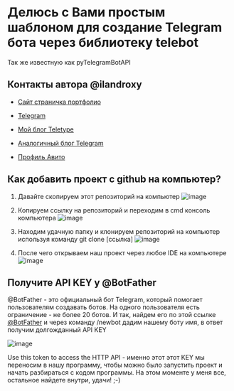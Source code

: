 
<h1>Делюсь с Вами простым шаблоном для создание Telegram бота через библиотеку telebot</h1>
Так же известную как pyTelegramBotAPI


<h2>Контакты автора @ilandroxy</h2>

* [Сайт страничка портфолио](https://ilandroxxy.github.io/)

* [Telegram](http://t.me/ilandroxy)

* [Мой блог Teletype](https://teletype.in/@ilandroxy)

* [Аналогичный блог Telegram]()

* [Профиль Авито](http://www.avito.ru/user/590293c00d3ab79d83e929a6731df164/profile?src=sharing)





<h2>Как добавить проект с github на компьютер?</h2>

1. Давайте скопируем этот репозиторий на компьютер
![image](https://user-images.githubusercontent.com/47958240/205359429-cae1fd11-c1b0-4f33-9f5d-9a9ad16b7335.png)


2. Копируем ссылку на репозиторий и переходим в cmd консоль компьютера
![image](https://user-images.githubusercontent.com/47958240/205359465-cb10fdfc-8139-4cdc-bd1d-d6ceba9cb262.png)


3. Находим удачную папку и клонируем репозиторий на компьютер используя команду git clone [ссылка]
![image](https://user-images.githubusercontent.com/47958240/205359602-2bec1fd4-26f8-43e8-b43f-d28ccc1bd240.png)


4. После чего открываем наш проект через любое IDE на компьютере 
![image](https://user-images.githubusercontent.com/47958240/205436746-ce6034c4-930c-455b-a304-3f0cf4c91c9d.png)



<h2>Получите API KEY у @BotFather</h2>

@BotFather - это официальный бот Telegram, который помогает пользователям создавать ботов. 
На одного пользователя есть ограничение - не более 20 ботов.
И так, найдем его по этой ссылке [@BotFather](https://t.me/BotFather) 
и через команду /newbot дадим нашему боту имя, в ответ получим долгожданный API KEY

![image](https://user-images.githubusercontent.com/47958240/205437295-c707074e-7065-4c52-ad63-16571e4b6ae7.png)

Use this token to access the HTTP API - именно этот этот KEY мы переносим в нашу программу, чтобы можно было запустить проект и начать разбираться с кодом программы. На этом моменте у меня все, остальное найдете внутри, удачи! ;-)






